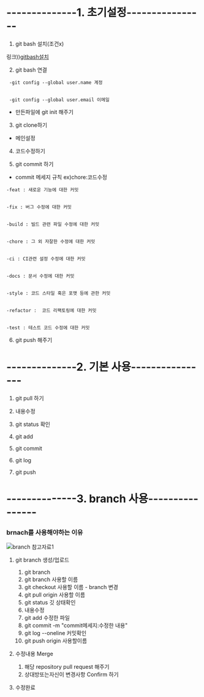 # --------------1. 초기설정----------------

1. git bash 설치(조건x)

링크))[gitbash설치](https://git-scm.com/downloads)


2. git bash 연결
```
 -git config --global user.name 계정


 -git config --global user.email 이메일 
```


- 만든파일에 git init 해주기

3. git clone하기

- 메인설정 

4. 코드수정하기

5. git commit 하기 

+ commit 메세지 규칙  ex)chore:코드수정

```
-feat : 새로운 기능에 대한 커밋


-fix : 버그 수정에 대한 커밋


-build : 빌드 관련 파일 수정에 대한 커밋


-chore : 그 외 자잘한 수정에 대한 커밋


-ci : CI관련 설정 수정에 대한 커밋


-docs : 문서 수정에 대한 커밋


-style : 코드 스타일 혹은 포맷 등에 관한 커밋


-refactor :  코드 리팩토링에 대한 커밋


-test : 테스트 코드 수정에 대한 커밋
```
6. git push 해주기


# --------------2. 기본 사용----------------

1. git pull 하기

2. 내용수정

3. git status 확인

4. git add

5. git commit

6. git log

7. git push  

# --------------3. branch 사용----------------

### brnach를 사용해야하는 이유

![branch 참고자료1](https://postfiles.pstatic.net/MjAyMTEyMjJfMjE2/MDAxNjQwMTUxNDg4NDgx.6O3QM60LyXEibU4MwhlNTXiDDbo0qfzV6cvHKNhyF10g.Dojn0rssuqL6gF9q8d64VA_PIr6NuWguXAPA0T32JVwg.PNG.paul5000/image.png?type=w773)



1. git branch 생성/업로드

    1. git branch 
    2. git branch 사용할 이름
    3. git checkout 사용할 이름 - branch 변경
    4. git pull origin 사용할 이름
    5. git status 깃 상태확인
    6. 내용수정
    7. git add 수정한 파일
    8. git commit -m "commit메세지:수정한 내용"
    9. git log --oneline 커밋확인
    10. git push origin 사용할이름

2. 수정내용 Merge
    1. 해당 repository pull request 해주기
    2. 상대방또는자신이 변경사항 Confirm 하기

3. 수정완료